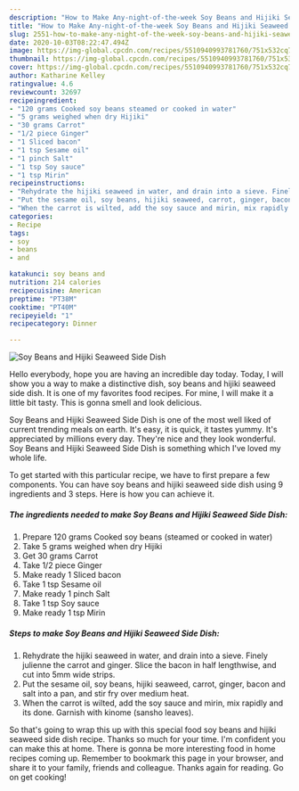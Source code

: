 ```yaml
---
description: "How to Make Any-night-of-the-week Soy Beans and Hijiki Seaweed Side Dish"
title: "How to Make Any-night-of-the-week Soy Beans and Hijiki Seaweed Side Dish"
slug: 2551-how-to-make-any-night-of-the-week-soy-beans-and-hijiki-seaweed-side-dish
date: 2020-10-03T08:22:47.494Z
image: https://img-global.cpcdn.com/recipes/5510940993781760/751x532cq70/soy-beans-and-hijiki-seaweed-side-dish-recipe-main-photo.jpg
thumbnail: https://img-global.cpcdn.com/recipes/5510940993781760/751x532cq70/soy-beans-and-hijiki-seaweed-side-dish-recipe-main-photo.jpg
cover: https://img-global.cpcdn.com/recipes/5510940993781760/751x532cq70/soy-beans-and-hijiki-seaweed-side-dish-recipe-main-photo.jpg
author: Katharine Kelley
ratingvalue: 4.6
reviewcount: 32697
recipeingredient:
- "120 grams Cooked soy beans steamed or cooked in water"
- "5 grams weighed when dry Hijiki"
- "30 grams Carrot"
- "1/2 piece Ginger"
- "1 Sliced bacon"
- "1 tsp Sesame oil"
- "1 pinch Salt"
- "1 tsp Soy sauce"
- "1 tsp Mirin"
recipeinstructions:
- "Rehydrate the hijiki seaweed in water, and drain into a sieve. Finely julienne the carrot and ginger. Slice the bacon in half lengthwise, and cut into 5mm wide strips."
- "Put the sesame oil, soy beans, hijiki seaweed, carrot, ginger, bacon and salt into a pan, and stir fry over medium heat."
- "When the carrot is wilted, add the soy sauce and mirin, mix rapidly and its done. Garnish with kinome (sansho leaves)."
categories:
- Recipe
tags:
- soy
- beans
- and

katakunci: soy beans and 
nutrition: 214 calories
recipecuisine: American
preptime: "PT38M"
cooktime: "PT40M"
recipeyield: "1"
recipecategory: Dinner

---
```



![Soy Beans and Hijiki Seaweed Side Dish](https://img-global.cpcdn.com/recipes/5510940993781760/751x532cq70/soy-beans-and-hijiki-seaweed-side-dish-recipe-main-photo.jpg)

Hello everybody, hope you are having an incredible day today. Today, I will show you a way to make a distinctive dish, soy beans and hijiki seaweed side dish. It is one of my favorites food recipes. For mine, I will make it a little bit tasty. This is gonna smell and look delicious.

Soy Beans and Hijiki Seaweed Side Dish is one of the most well liked of current trending meals on earth. It's easy, it is quick, it tastes yummy. It's appreciated by millions every day. They're nice and they look wonderful. Soy Beans and Hijiki Seaweed Side Dish is something which I've loved my whole life.




To get started with this particular recipe, we have to first prepare a few components. You can have soy beans and hijiki seaweed side dish using 9 ingredients and 3 steps. Here is how you can achieve it.

<!--inarticleads1-->

##### The ingredients needed to make Soy Beans and Hijiki Seaweed Side Dish:

1. Prepare 120 grams Cooked soy beans (steamed or cooked in water)
1. Take 5 grams weighed when dry Hijiki
1. Get 30 grams Carrot
1. Take 1/2 piece Ginger
1. Make ready 1 Sliced bacon
1. Take 1 tsp Sesame oil
1. Make ready 1 pinch Salt
1. Take 1 tsp Soy sauce
1. Make ready 1 tsp Mirin




<!--inarticleads2-->

##### Steps to make Soy Beans and Hijiki Seaweed Side Dish:

1. Rehydrate the hijiki seaweed in water, and drain into a sieve. Finely julienne the carrot and ginger. Slice the bacon in half lengthwise, and cut into 5mm wide strips.
1. Put the sesame oil, soy beans, hijiki seaweed, carrot, ginger, bacon and salt into a pan, and stir fry over medium heat.
1. When the carrot is wilted, add the soy sauce and mirin, mix rapidly and its done. Garnish with kinome (sansho leaves).




So that's going to wrap this up with this special food soy beans and hijiki seaweed side dish recipe. Thanks so much for your time. I'm confident you can make this at home. There is gonna be more interesting food in home recipes coming up. Remember to bookmark this page in your browser, and share it to your family, friends and colleague. Thanks again for reading. Go on get cooking!
